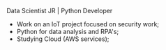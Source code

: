 Data Scientist JR | Python Developer

* Work on an IoT project focused on security work;
* Python for data analysis and RPA's;
* Studying Cloud (AWS services);

